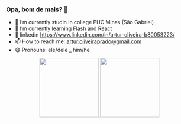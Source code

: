 ### Opa, bom de mais? 👋

- 🔭 I’m currently studin in college PUC Minas (São Gabriel)
- 🌱 I’m currently learning Flash and React
- 📶 linkedin https://www.linkedin.com/in/artur-oliveira-b80053223/
- 📫 How to reach me: artur.oliveiraprado@gmail.com
- 😄 Pronouns: ele/dele _ him/he<br>
<div display: flex, align= "center">
  <a href="https://github.com/ArTuR00232">
    <img height="160em" src="https://github-readme-stats.vercel.app/api?username=ArTuR00232&show_icons=true&theme=radical&include_all_commits=true&count_private=true"/>
    <img height="160em" src="https://github-readme-stats.vercel.app/api/top-langs/?username=ArTuR00232&layout=compact&langs_count=7&theme=radical"/>
</div>
    
